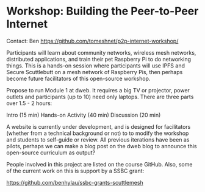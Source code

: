 # Workshop: Building the Peer-to-Peer Internet

Contact: Ben
https://github.com/tomeshnet/p2p-internet-workshop/

Participants will learn about community networks, wireless mesh networks, distributed applications, and train their pet Raspberry Pi to do networking things. This is a hands-on session where participants will use IPFS and Secure Scuttlebutt on a mesh network of Raspberry Pis, then perhaps become future facilitators of this open-source workshop.

Propose to run Module 1 at dweb. It requires a big TV or projector, power outlets and participants (up to 10) need only laptops. There are three parts over 1.5 - 2 hours:

Intro (15 min)
Hands-on Activity (40 min)
Discussion (20 min)

A website is currently under development, and is designed for facilitators (whether from a technical background or not) to to modify the workshop and students to self-guide or review. All previous iterations have been as pilots, perhaps we can make a blog post on the dweb blog to announce this open-source curriculum as output?

People involved in this project are listed on the course GitHub. Also, some of the current work on this is support by a SSBC grant:

https://github.com/benhylau/ssbc-grants-scuttlemesh